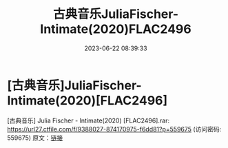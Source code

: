 ﻿---
title: 古典音乐JuliaFischer-Intimate(2020)FLAC2496
date: 2023-06-22 08:39:33
categories: 古典音乐、新世纪、纯音雅乐
tags: 纯音雅乐
---
# [古典音乐]JuliaFischer-Intimate(2020)[FLAC2496]

[古典音乐] Julia Fischer - Intimate(2020) [FLAC2496].rar: https://url27.ctfile.com/f/9388027-874170975-f6dd81?p=559675
(访问密码: 559675)
原文：[链接](https://blog.sina.com.cn/s/blog_1647c7e76010312g0.html)
